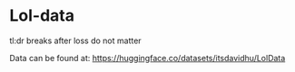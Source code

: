 # Lol-data

tl:dr 
breaks after loss do not matter

Data can be found at: https://huggingface.co/datasets/itsdavidhu/LolData 
